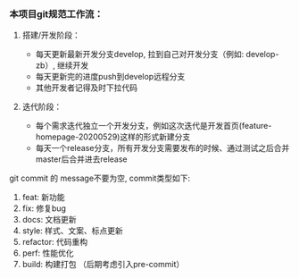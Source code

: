 ### 本项目git规范工作流：

1. 搭建/开发阶段： 
   - 每天更新最新开发分支develop, 拉到自己对开发分支（例如: develop-zb）, 继续开发
   - 每天更新完的进度push到develop远程分支
   - 其他开发者记得及时下拉代码

2. 迭代阶段：
   - 每个需求迭代独立一个开发分支，例如这次迭代是开发首页(feature-homepage-20200529)这样的形式新建分支
   - 每天一个release分支，所有开发分支需要发布的时候、通过测试之后合并master后合并进去release

git commit 的 message不要为空, commit类型如下:
1. feat: 新功能
2. fix: 修复bug
3. docs: 文档更新
4. style: 样式、文案、标点更新
5. refactor: 代码重构
6. perf: 性能优化
7. build: 构建打包
（后期考虑引入pre-commit）